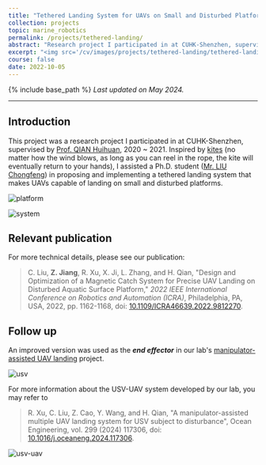 ```yaml
---
title: "Tethered Landing System for UAVs on Small and Disturbed Platforms"
collection: projects
topic: marine_robotics
permalink: /projects/tethered-landing/
abstract: "Research project I participated in at CUHK-Shenzhen, supervised by <a href='https://sse.cuhk.edu.cn/en/faculty/qianhuihuan'>Prof. QIAN Huihuan</a>, 2020 ~ 2021. In this project, I assisted a Ph.D. student in proposing and implementing a tethered landing system that makes UAVs capable of landing on small and disturbed platforms." 
excerpt: "<img src='/cv/images/projects/tethered-landing/tethered-landing.gif' width='700px'>"
course: false
date: 2022-10-05
---
```


{% include base_path %}
*Last updated on May 2024.*

---

## Introduction

This project was a research project I participated in at CUHK-Shenzhen, supervised by <a href='https://sse.cuhk.edu.cn/en/faculty/qianhuihuan'>Prof. QIAN Huihuan</a>, 2020 ~ 2021. Inspired by [kites](https://en.wikipedia.org/wiki/Kite) (no matter how the wind blows, as long as you can reel in the rope, the kite will eventually return to your hands), I assisted a Ph.D. student ([Mr. LIU Chongfeng](https://chongfengliu.github.io/)) in proposing and implementing a tethered landing system that makes UAVs capable of landing on small and disturbed platforms.

![platform](/images/projects/tethered-landing/platform.png)

![system](/images/projects/tethered-landing/system.png)

## Relevant publication

For more technical details, please see our publication:
>C. Liu, **Z. Jiang**, R. Xu, X. Ji, L. Zhang, and H. Qian, "Design and Optimization of a Magnetic Catch System for Precise UAV Landing on Disturbed Aquatic Surface Platform," _2022 IEEE International Conference on Robotics and Automation (ICRA)_, Philadelphia, PA, USA, 2022, pp. 1162-1168, doi: [10.1109/ICRA46639.2022.9812270](https://doi.org/10.1109/ICRA46639.2022.9812270).

## Follow up
An improved version was used as the ***end effector*** in our lab's [manipulator-assisted UAV landing](/projects/floating-manipulator/) project. 

![usv](/images/projects/tethered-landing/usv.png)

For more information about the USV-UAV system developed by our lab, you may refer to 
> R. Xu, C. Liu, Z. Cao, Y. Wang, and H. Qian, "A manipulator-assisted multiple UAV landing system for USV subject to disturbance", Ocean Engineering, vol. 299 (2024) 117306, doi: [10.1016/j.oceaneng.2024.117306](https://doi.org/10.1016/j.oceaneng.2024.117306).

![usv-uav](/images/projects/tethered-landing/usv-uav.jpg)